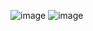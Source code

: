 ![image](https://github.com/user-attachments/assets/64cbcd62-3d61-403d-b420-6abfa2eab05f)
![image](https://github.com/user-attachments/assets/36c5936a-1cbb-48e4-9f6b-dba1c389d15d)

